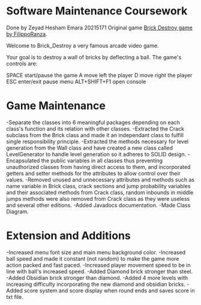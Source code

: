 # Software Maintenance Coursework

Done by Zeyad Hesham Emara 20215171
Original game [Brick Destroy game by FilippoRanza](https://github.com/FilippoRanza/Brick_Destroy).

Welcome to Brick_Destroy a very famous arcade video game.

Your goal is to destroy a wall of bricks by deflecting a ball.
The game's controls are:

SPACE start/pause the game
A move left the player
D move right the player
ESC enter/exit pause menu
ALT+SHIFT+F1 open console

# Game Maintenance

-Separate the classes into 6 meaningful packages depending on each class's function and its relation with other classes.
-Extracted the Crack subclass from the Brick class and made it an independant class to fulfill single responsibility principle.
-Extracted the methods necessary for level generation from the Wall class and have created a new class called LevelGenerator to handle level generation so it adheres to SOLID design.
-Encapsulated the public variables in all classes thus preventing unauthorized classes from having direct access to them, and incorporated getters and setter methods for the attributes to allow control over their values.
-Removed unused and unnecessary attributes and methods such as name variable in Brick class, crack sections and jump probability variables and their associated methods from Crack class, 
random inbounds in middle jumps methods were also removed from Crack class as they were useless and several other editions. 
-Added Javadocs documentation.
-Made Class Diagram.

# Extension and Additions 

-Increased menu font size and main menu background color.
-Increased ball speed and made it constant (not random) to make the game more action packed and fast paced.
-Increased player movement speed to be in line with ball's increased speed.
-Added Diamond brick stronger than steel.
-Added Obsidian brick stronger than diamond.
-Added 4 more levels with increasing difficulty incorporating the new diamond and obsidian bricks.
-Added score system and score display when round ends and saves score in txt file.

